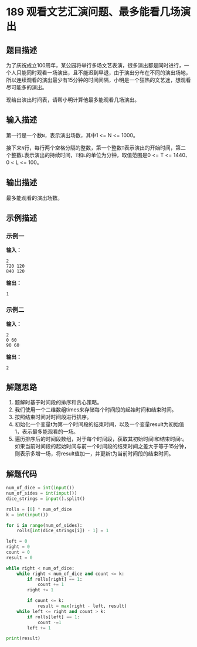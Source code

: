 # 189 观看文艺汇演问题、最多能看几场演出

## 题目描述

为了庆祝成立100周年，某公园将举行多场文艺表演，很多演出都是同时进行，一个人只能同时观看一场演出，且不能迟到早退，由于演出分布在不同的演出场地，所以连续观看的演出最少有15分钟的时间间隔，小明是一个狂热的文艺迷，想观看尽可能多的演出。

现给出演出时间表，请帮小明计算他最多能观看几场演出。

## 输入描述

第一行是一个数`N`，表示演出场数，其中1 <= N <= 1000。

接下来`N`行，每行两个空格分隔的整数，第一个整数`T`表示演出的开始时间，第二个整数`L`表示演出的持续时间，`T`和`L`的单位为分钟，取值范围是0 <= T <= 1440、0 < L <= 100。

## 输出描述

最多能观看的演出场数。

## 示例描述

### 示例一

**输入：**

```text
2
720 120
840 120
```

**输出：**

```text
1
```

### 示例二

**输入：**

```text
2
0 60
90 60
```

**输出：**

```text
2
```

## 解题思路

1. 题解时基于时间段的排序和贪心策略。
2. 我们使用一个二维数组times来存储每个时间段的起始时间和结束时间。
3. 按照结束时间对时间段进行排序。
4. 初始化一个变量t为第一个时间段的结束时间，以及一个变量result为初始值1，表示最多能观看的一场。
5. 遍历排序后的时间段数组，对于每个时间段，获取其初始时间l和结束时间r。如果当前时间段的起始时间与前一个时间段的结束时间之差大于等于15分钟，则表示多增一场，将result值加一，并更新t为当前时间段的结束时间。

## 解题代码

```python
num_of_dice = int(input())
num_of_sides = int(input())
dice_strings = input().split()

rolls = [0] * num_of_dice
k = int(input())

for i in range(num_of_sides):
    rolls[int(dice_strings[i]) - 1] = 1

left = 0
right = 0
count = 0
result = 0

while right < num_of_dice:
    while right < num_of_dice and count <= k:
        if rolls[right] == 1:
            count += 1
        right += 1

        if count <= k:
            result = max(right - left, result)
    while left <= right and count > k:
        if rolls[left] == 1:
            count -=1
        left += 1

print(result)
```

